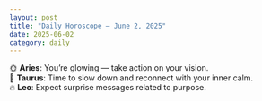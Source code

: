 ```yaml
---
layout: post
title: "Daily Horoscope – June 2, 2025"
date: 2025-06-02
category: daily
---
```


🌞 **Aries**: You’re glowing — take action on your vision.  
🌙 **Taurus**: Time to slow down and reconnect with your inner calm.  
🔥 **Leo**: Expect surprise messages related to purpose.
